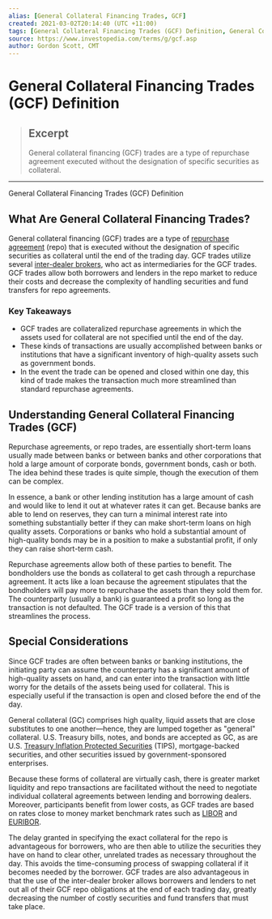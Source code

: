 ```yaml
---
alias: [General Collateral Financing Trades, GCF]
created: 2021-03-02T20:14:40 (UTC +11:00)
tags: [General Collateral Financing Trades (GCF) Definition, General Collateral Financing Trades (GCF) Definition]
source: https://www.investopedia.com/terms/g/gcf.asp
author: Gordon Scott, CMT
---
```


# General Collateral Financing Trades (GCF) Definition

> ## Excerpt
> General collateral financing (GCF) trades are a type of repurchase agreement executed without the designation of specific securities as collateral.

---

General Collateral Financing Trades (GCF) Definition
## What Are General Collateral Financing Trades?

General collateral financing (GCF) trades are a type of [repurchase agreement](https://www.investopedia.com/terms/r/repurchaseagreement.asp) (repo) that is executed without the designation of specific securities as collateral until the end of the trading day. GCF trades utilize several [inter-dealer brokers](https://www.investopedia.com/terms/i/inter-dealerbroker.asp), who act as intermediaries for the GCF trades. GCF trades allow both borrowers and lenders in the repo market to reduce their costs and decrease the complexity of handling securities and fund transfers for repo agreements.

### Key Takeaways

-   GCF trades are collateralized repurchase agreements in which the assets used for collateral are not specified until the end of the day.
-   These kinds of transactions are usually accomplished between banks or institutions that have a significant inventory of high-quality assets such as government bonds.
-   In the event the trade can be opened and closed within one day, this kind of trade makes the transaction much more streamlined than standard repurchase agreements.

## Understanding General Collateral Financing Trades (GCF)

Repurchase agreements, or repo trades, are essentially short-term loans usually made between banks or between banks and other corporations that hold a large amount of corporate bonds, government bonds, cash or both. The idea behind these trades is quite simple, though the execution of them can be complex.

In essence, a bank or other lending institution has a large amount of cash and would like to lend it out at whatever rates it can get. Because banks are able to lend on reserves, they can turn a minimal interest rate into something substantially better if they can make short-term loans on high quality assets. Corporations or banks who hold a substantial amount of high-quality bonds may be in a position to make a substantial profit, if only they can raise short-term cash.

Repurchase agreements allow both of these parties to benefit. The bondholders use the bonds as collateral to get cash through a repurchase agreement. It acts like a loan because the agreement stipulates that the bondholders will pay more to repurchase the assets than they sold them for. The counterparty (usually a bank) is guaranteed a profit so long as the transaction is not defaulted. The GCF trade is a version of this that streamlines the process.

## Special Considerations

Since GCF trades are often between banks or banking institutions, the initiating party can assume the counterparty has a significant amount of high-quality assets on hand, and can enter into the transaction with little worry for the details of the assets being used for collateral. This is especially useful if the transaction is open and closed before the end of the day.

General collateral (GC) comprises high quality, liquid assets that are close substitutes to one another—hence, they are lumped together as "general" collateral. U.S. Treasury bills, notes, and bonds are accepted as GC, as are U.S. [Treasury Inflation Protected Securities](https://www.investopedia.com/terms/t/tips.asp) (TIPS), mortgage-backed securities, and other securities issued by government-sponsored enterprises.

Because these forms of collateral are virtually cash, there is greater market liquidity and repo transactions are facilitated without the need to negotiate individual collateral agreements between lending and borrowing dealers. Moreover, participants benefit from lower costs, as GCF trades are based on rates close to money market benchmark rates such as [LIBOR](https://www.investopedia.com/terms/l/libor.asp) and [EURIBOR](https://www.investopedia.com/terms/e/euribor.asp).

The delay granted in specifying the exact collateral for the repo is advantageous for borrowers, who are then able to utilize the securities they have on hand to clear other, unrelated trades as necessary throughout the day. This avoids the time-consuming process of swapping collateral if it becomes needed by the borrower. GCF trades are also advantageous in that the use of the inter-dealer broker allows borrowers and lenders to net out all of their GCF repo obligations at the end of each trading day, greatly decreasing the number of costly securities and fund transfers that must take place.
